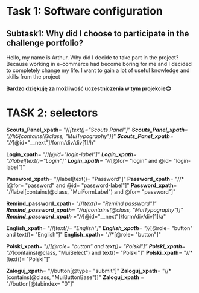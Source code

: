 <h1>Task 1: Software configuration</h1>
<h2> Subtask1: Why did I choose to participate in the challenge portfolio?</h2>
Hello, my name is Arthur. Why did I decide to take part in the project? Because working in e-commerce had become boring for me and I decided to completely change my life. I want to gain a lot of useful knowledge and skills from the project

**Bardzo dziękuję za możliwość uczestniczenia w tym projekcie😊**

<h1> TASK 2: selectors</h1>

**Scouts_Panel_xpath**= "//*[text()="Scouts Panel"]"
**Scouts_Panel_xpath**= "//h5[contains(@class, "MuiTypography")]"
**Scouts_Panel_xpath**= "//*[@id="__next"]/form/div/div[1]/h"


**Login_xpath**= "//*[@id="login-label"]"
**Login_xpath**= "//label[text()="Login"]"
**Login_xpath**= "//*[@for= "login" and @id= "login-label"]"


**Password_xpath**= "//label[text()= "Password"]"
**Password_xpath**= "//*[@for= "password" and @id= "password-label"]"
**Password_xpath**= "//label[contains(@class, "MuiFormLabel") and @for= "password"]"


**Remind_password_xpath**= "//*[text()= "Remind password"]"
**Remind_password_xpath**= "//a[contains(@class, "MuiTypography")]"
**Remind_password_xpath** ="//*[@id="__next"]/form/div/div[1]/a"


**English_xpath**= "//*[text()= "English"]"
**English_xpath**= "//*[@role= "button" and text()= "English"]"
**English_xpath**= "//*[@role= "button"]"


**Polski_xpath**= "//*[@role= "button" and text()= "Polski"]"
**Polski_xpath**= "//*[contains(@class, "MuiSelect") and text()= "Polski"]"
**Polski_xpath**= "//*[text()= "Polski"]"


**Zaloguj_xpath**= "//button[@type= "submit"]"
**Zaloguj_xpath**= "//*[contains(@class, "MuiButtonBase")]"
**Zaloguj_xpath** = "//button[@tabindex= "0"]" 
